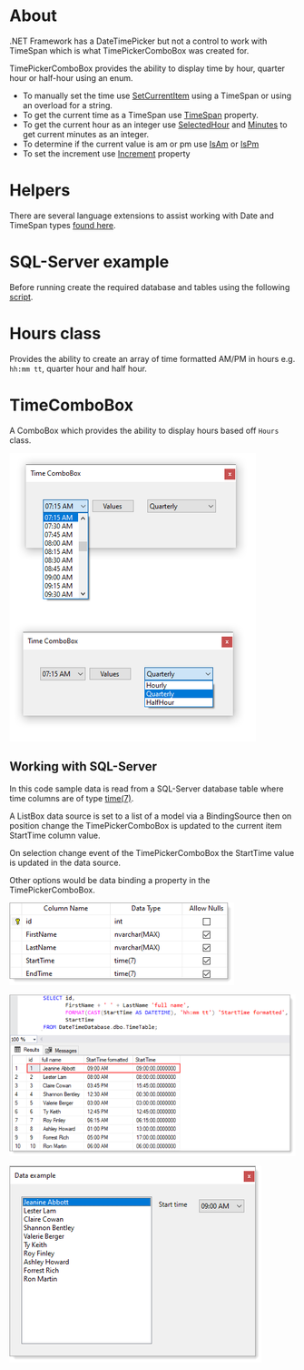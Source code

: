 # About

.NET Framework has a DateTimePicker but not a control to work with TimeSpan which is what TimePickerComboBox was created for.

TimePickerComboBox provides the ability to display time by hour, quarter hour or half-hour using an enum. 

- To manually set the time use [SetCurrentItem](https://github.com/karenpayneoregon/time-combobox-vbnet/blob/master/HoursLibrary/TimePickerComboBox.vb#L42) using a TimeSpan or using an overload for a string.
- To get the current time as a TimeSpan use [TimeSpan](https://github.com/karenpayneoregon/time-combobox-vbnet/blob/master/HoursLibrary/TimePickerComboBox.vb#L82) property.
- To get the current hour as an integer use [SelectedHour](https://github.com/karenpayneoregon/time-combobox-vbnet/blob/master/HoursLibrary/TimePickerComboBox.vb#L82) and [Minutes](https://github.com/karenpayneoregon/time-combobox-vbnet/blob/master/HoursLibrary/TimePickerComboBox.vb#L104) to get current minutes as an integer.
- To determine if the current value is am or pm use [IsAm](https://github.com/karenpayneoregon/time-combobox-vbnet/blob/master/HoursLibrary/TimePickerComboBox.vb#L114) or [IsPm](https://github.com/karenpayneoregon/time-combobox-vbnet/blob/master/HoursLibrary/TimePickerComboBox.vb#L126)
- To set the increment use [Increment](https://github.com/karenpayneoregon/time-combobox-vbnet/blob/master/HoursLibrary/TimePickerComboBox.vb#L139) property

# Helpers

There are several language extensions to assist working with Date and TimeSpan types [found here](https://github.com/karenpayneoregon/time-combobox-vbnet/blob/master/LanguageExtensions.md).

# SQL-Server example

Before running create the required database and tables using the following [script](https://github.com/karenpayneoregon/time-combobox-vbnet/blob/master/script.sql).

# Hours class

Provides the ability to create an array of time formatted AM/PM in hours e.g. `hh:mm tt`, quarter hour and half hour.


# TimeComboBox

A ComboBox which provides the ability to display hours based off `Hours` class.

![img](assets/TimeComboBox.png)

## Working with SQL-Server

In this code sample data is read from a SQL-Server database table where time columns are of type [time(7)](https://docs.microsoft.com/en-us/sql/t-sql/data-types/time-transact-sql?view=sql-server-ver15). 

A ListBox data source is set to a list of a model via a BindingSource then on position change the TimePickerComboBox is updated to the current item StartTime column value.

On selection change event of the TimePickerComboBox the StartTime value is updated in the data source.

Other options would be data binding a property in the TimePickerComboBox.


![img](assets/TimeTableDefinition.png)

![img](assets/TimeTableQuery.png)

![image](assets/TimeComboBoxData.png)